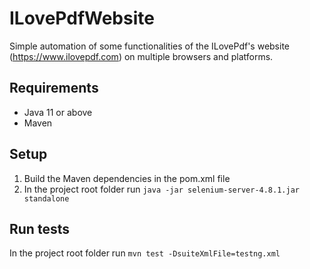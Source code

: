 # ILovePdfWebsite

Simple automation of some functionalities of the ILovePdf's website (https://www.ilovepdf.com) on multiple browsers and platforms.

## Requirements
- Java 11 or above
- Maven

## Setup
1. Build the Maven dependencies in the pom.xml file
2. In the project root folder run `java -jar selenium-server-4.8.1.jar standalone`

## Run tests
In the project root folder run `mvn test -DsuiteXmlFile=testng.xml`